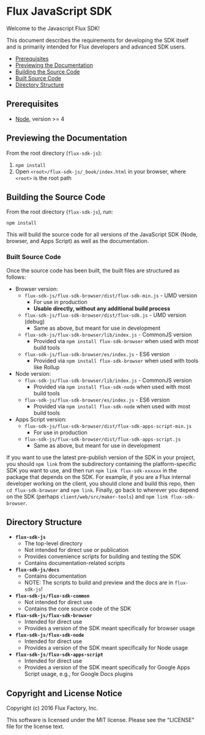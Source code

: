 # Flux JavaScript SDK

Welcome to the Javascript Flux SDK!

This document describes the requirements for developing the SDK itself and is
primarily intended for Flux developers and advanced SDK users.

* [Prerequisites](#prerequisites)
* [Previewing the Documentation](#previewing-the-documentation)
* [Building the Source Code](#building-the-source-code)
* [Built Source Code](#built-source-code)
* [Directory Structure](#directory-structure)

## <a id="prerequisites"></a>Prerequisites

* [Node](https://nodejs.org), version >= 4

## <a id="previewing-the-documentation"></a>Previewing the Documentation

From the root directory (`flux-sdk-js`):

1. `npm install`
1. Open `<root>/flux-sdk-js/_book/index.html` in your browser, where
`<root>` is the root path

## <a id="building-the-source-code"></a>Building the Source Code

From the root directory (`flux-sdk-js`), run:

```
npm install
```

This will build the source code for all versions of the JavaScript SDK
(Node, browser, and Apps Script) as well as the documentation.

### <a id="built-source-code"></a>Built Source Code

Once the source code has been built, the built files are structured as follows:

* Browser version:
  * `flux-sdk-js/flux-sdk-browser/dist/flux-sdk-min.js` - UMD version
    * For use in production
    * **Usable directly, without any additional build process**
  * `flux-sdk-js/flux-sdk-browser/dist/flux-sdk.js` - UMD version (debug)
    * Same as above, but meant for use in development
  * `flux-sdk-js/flux-sdk-browser/lib/index.js` - CommonJS version
    * Provided via `npm install flux-sdk-browser` when used with most
    build tools
  * `flux-sdk-js/flux-sdk-browser/es/index.js` - ES6 version
    * Provided via `npm install flux-sdk-browser` when used with tools like
    Rollup
* Node version:
  * `flux-sdk-js/flux-sdk-browser/lib/index.js` - CommonJS version
    * Provided via `npm install flux-sdk-node` when used with most
    build tools
  * `flux-sdk-js/flux-sdk-browser/es/index.js` - ES6 version
    * Provided via `npm install flux-sdk-node` when used with most
    build tools
* Apps Script version:
  * `flux-sdk-js/flux-sdk-browser/dist/flux-sdk-apps-script-min.js`
    * For use in production
  * `flux-sdk-js/flux-sdk-browser/dist/flux-sdk-apps-script.js`
    * Same as above, but meant for use in development

If you want to use the latest pre-publish version of the SDK in your project,
you should `npm link` from the subdirectory containing the platform-specific
SDK you want to use, and then run `npm link flux-sdk-xxxxxx` in the package
that depends on the SDK. For example, if you are a Flux internal developer
working on the client, you should clone and build this repo, then `cd
flux-sdk-browser` and `npm link`.  Finally, go back to wherever you depend on
the SDK (perhaps `client/web/src/maker-tools`) and `npm link flux-sdk-browser`.

## <a id="directory-structure"></a>Directory Structure

* **`flux-sdk-js`**
  * The top-level directory
  * Not intended for direct use or publication
  * Provides convenience scripts for building and testing the SDK
  * Contains documentation-related scripts
* **`flux-sdk-js/docs`**
  * Contains documentation
  * NOTE: The scripts to build and preview and the docs are in `flux-sdk-js`!
* **`flux-sdk-js/flux-sdk-common`**
  * Not intended for direct use
  * Contains the core source code of the SDK
* **`flux-sdk-js/flux-sdk-browser`**
  * Intended for direct use
  * Provides a version of the SDK meant specifically for browser usage
* **`flux-sdk-js/flux-sdk-node`**
  * Intended for direct use
  * Provides a version of the SDK meant specifically for Node usage
* **`flux-sdk-js/flux-sdk-apps-script`**
  * Intended for direct use
  * Provides a version of the SDK meant specifically for Google Apps Script
  usage, e.g., for Google Docs plugins

## <a id="copyright-notice"></a>Copyright and License Notice

Copyright (c) 2016 Flux Factory, Inc.

This software is licensed under the MIT license. Please see the "LICENSE"
file for the license text.

